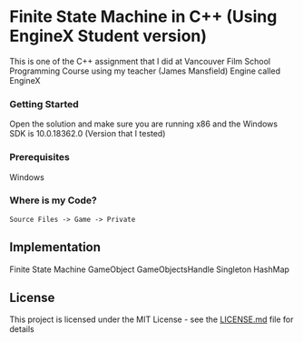 # Finite State Machine in C++ (Using EngineX Student version)

This is one of the C++ assignment that I did at Vancouver Film School Programming Course using my teacher (James Mansfield) Engine called EngineX

### Getting Started

Open the solution and make sure you are running x86 and the Windows SDK is 10.0.18362.0 (Version that I tested)

### Prerequisites

Windows

### Where is my Code?

```
Source Files -> Game -> Private
```

## Implementation 

Finite State Machine
GameObject
GameObjectsHandle
Singleton
HashMap

## License

This project is licensed under the MIT License - see the [LICENSE.md](LICENSE.md) file for details
